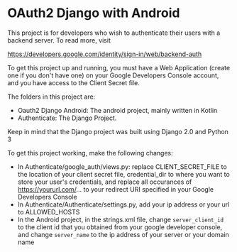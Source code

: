 # OAuth2 Django with Android

This project is for developers who wish to authenticate their users with a backend server. To read more, visit

https://developers.google.com/identity/sign-in/web/backend-auth

To get this project up and running, you must have a Web Application (create one if you don't have one) on your Google Developers
Console account, and you have access to the Client Secret file.

The folders in this project are:

* Oauth2 Django Android: The android project, mainly written in Kotlin
* Authenticate: The Django Project.

Keep in mind that the Django project was built using Django 2.0 and Python 3

To get this project working, make the following changes:
* In Authenticate/google_auth/views.py: replace CLIENT_SECRET_FILE to the location of your client
secret file, credential_dir to where you want to store your user's credentials, and replace all
occurances of https://yoururl.com/... to your redirect URI specified in your Google Developers Console
* In Authenticate/Authenticate/settings.py, add your ip address or your url to ALLOWED_HOSTS
* In the Android project, in the strings.xml file, change ```server_client_id``` to the client id 
that you obtained from your google developer console, and change ```server_name``` to the ip address 
of your server or your domain name
